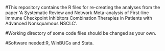 #This repository contains the R files for re-creating the analyses from the paper 'A Systematic Review and Network Meta-analysis of First-line Immune Checkpoint Inhibitors Combination Therapies in Patients with Advanced Nonsquamous NSCLC'.

#Working directory of some code files should be changed as your own.

#Software needed:R, WinBUGs and Stata.
